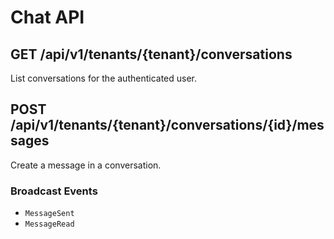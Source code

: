 # Chat API

## GET /api/v1/tenants/{tenant}/conversations
List conversations for the authenticated user.

## POST /api/v1/tenants/{tenant}/conversations/{id}/messages
Create a message in a conversation.

### Broadcast Events
- `MessageSent`
- `MessageRead`
